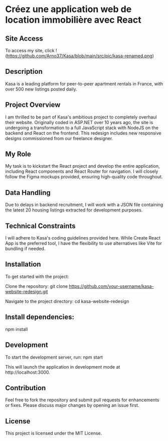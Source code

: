 # Créez une application web de location immobilière avec React

## Site Access

To access my site, click !(https://github.com/Arno37/Kasa/blob/main/src/pic/kasa-renamed.png)



## Description

Kasa is a leading platform for peer-to-peer apartment rentals in France, with over 500 new listings posted daily.

## Project Overview

I am thrilled to be part of Kasa's ambitious project to completely overhaul their website. Originally coded in ASP.NET over 10 years ago, the site is undergoing a transformation to a full JavaScript stack with NodeJS on the backend and React on the frontend. This redesign includes new responsive designs commissioned from our freelance designer.

## My Role

My task is to kickstart the React project and develop the entire application, including React components and React Router for navigation. I will closely follow the Figma mockups provided, ensuring high-quality code throughout.

## Data Handling

Due to delays in backend recruitment, I will work with a JSON file containing the latest 20 housing listings extracted for development purposes.

## Technical Constraints

I will adhere to Kasa's coding guidelines provided here.
While Create React App is the preferred tool, I have the flexibility to use alternatives like Vite for bundling if needed.

## Installation

To get started with the project:

Clone the repository: git clone https://github.com/your-username/kasa-website-redesign.git

Navigate to the project directory: cd kasa-website-redesign

## Install dependencies:

npm install

## Development

To start the development server, run: npm start

This will launch the application in development mode at http://localhost:3000.

## Contribution

Feel free to fork the repository and submit pull requests for enhancements or fixes. Please discuss major changes by opening an issue first.

## License

This project is licensed under the MIT License.

